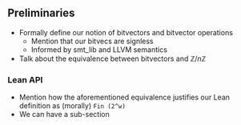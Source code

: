 ## Preliminaries

* Formally define our notion of bitvectors and bitvector operations
	* Mention that our bitvecs are signless
	* Informed by smt_lib and LLVM semantics
* Talk about the equivalence between bitvectors and $\mathbb Z / n\mathbb Z$

### Lean API
* Mention how the aforementioned equivalence justifies our Lean definition as (morally) `Fin (2^w)`
* We can have a sub-section
